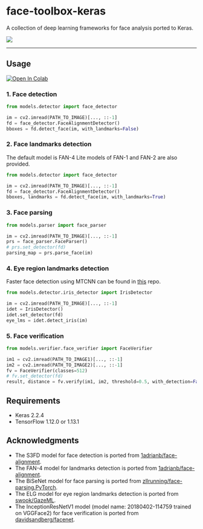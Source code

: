 # face-toolbox-keras

A collection of deep learning frameworks for face analysis ported to Keras. 

![](https://github.com/shaoanlu/face-toolbox-keras/raw/master/examples.jpg)

---
## Usage

 [![Open In Colab](https://colab.research.google.com/assets/colab-badge.svg)](https://colab.research.google.com/github/shaoanlu/face-toolbox-keras/blob/master/demo.ipynb)

### 1. Face detection
```python
from models.detector import face_detector

im = cv2.imread(PATH_TO_IMAGE)[..., ::-1]
fd = face_detector.FaceAlignmentDetector()
bboxes = fd.detect_face(im, with_landmarks=False)
```

### 2. Face landmarks detection

The default model is FAN-4 Lite models of FAN-1 and FAN-2 are also provided.

```python
from models.detector import face_detector

im = cv2.imread(PATH_TO_IMAGE)[..., ::-1]
fd = face_detector.FaceAlignmentDetector()
bboxes, landmarks = fd.detect_face(im, with_landmarks=True)
```

### 3. Face parsing
```python
from models.parser import face_parser

im = cv2.imread(PATH_TO_IMAGE)[..., ::-1]
prs = face_parser.FaceParser()
# prs.set_detector(fd)
parsing_map = prs.parse_face(im)
```

### 4. Eye region landmarks detection

Faster face detection using MTCNN can be found in [this](https://github.com/shaoanlu/GazeML-keras) repo.

```python
from models.detector.iris_detector import IrisDetector

im = cv2.imread(PATH_TO_IMAGE)[..., ::-1]
idet = IrisDetector()
idet.set_detector(fd)
eye_lms = idet.detect_iris(im)
```

### 5. Face verification
```python
from models.verifier.face_verifier import FaceVerifier

im1 = cv2.imread(PATH_TO_IMAGE1)[..., ::-1]
im2 = cv2.imread(PATH_TO_IMAGE2)[..., ::-1]
fv = FaceVerifier(classes=512)
# fv.set_detector(fd)
result, distance = fv.verify(im1, im2, threshold=0.5, with_detection=False, return_distance=True)
```

## Requirements
- Keras 2.2.4
- TensorFlow 1.12.0 or 1.13.1

## Acknowledgments
- The S3FD model for face detection is ported from [1adrianb/face-alignment](https://github.com/1adrianb/face-alignment).
- The FAN-4 model for landmarks detection is ported from [1adrianb/face-alignment](https://github.com/1adrianb/face-alignment).
- The BiSeNet model for face parsing is ported from [zllrunning/face-parsing.PyTorch](https://github.com/zllrunning/face-parsing.PyTorch).
- The ELG model for eye region landmarks detection is ported from [swook/GazeML](https://github.com/swook/GazeML). 
- The InceptionResNetV1 model (model name: 20180402-114759 trained on VGGFace2) for face verification is ported from [davidsandberg/facenet](https://github.com/davidsandberg/facenet).
